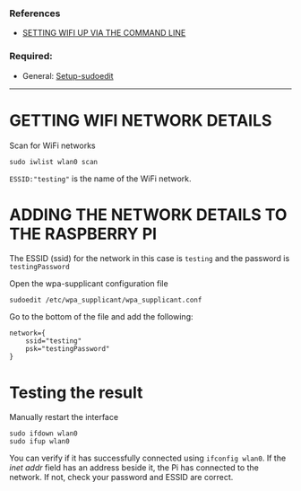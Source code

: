 ### References

 * [SETTING WIFI UP VIA THE COMMAND LINE](http://www.raspberrypi.org/documentation/configuration/wireless/wireless-cli.md)

### Required:

 * General: [Setup-sudoedit](https://github.com/Ericmas001/pi-adventures/blob/master/general/sudoedit.md)

***

# GETTING WIFI NETWORK DETAILS

Scan for WiFi networks

```
sudo iwlist wlan0 scan
```

`ESSID:"testing"` is the name of the WiFi network.

# ADDING THE NETWORK DETAILS TO THE RASPBERRY PI

The ESSID (ssid) for the network in this case is `testing` and the password is `testingPassword`

Open the wpa-supplicant configuration file

```
sudoedit /etc/wpa_supplicant/wpa_supplicant.conf
```

Go to the bottom of the file and add the following:

```
network={
    ssid="testing"
    psk="testingPassword"
}
```

# Testing the result

Manually restart the interface 

```
sudo ifdown wlan0 
sudo ifup wlan0
```
You can verify if it has successfully connected using `ifconfig wlan0`. If the *inet addr* field has an address beside it, the Pi has connected to the network. If not, check your password and ESSID are correct.
